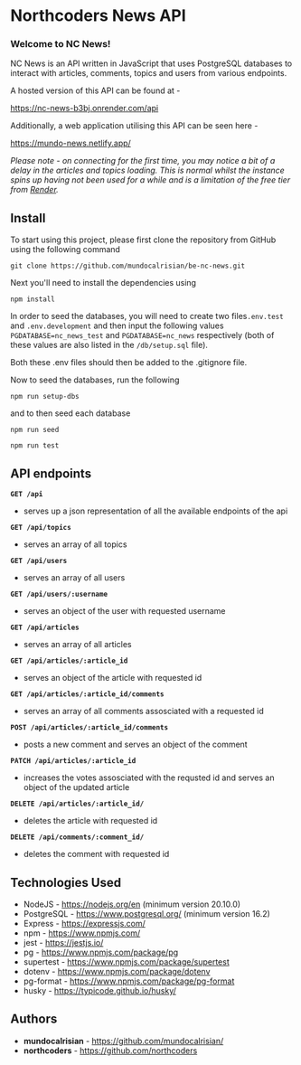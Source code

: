 # Northcoders News API

### Welcome to NC News! ###

NC News is an API written in JavaScript that uses PostgreSQL databases to interact with articles, comments, topics and users from various endpoints.

A hosted version of this API can be found at - 

https://nc-news-b3bj.onrender.com/api

Additionally, a web application utilising this API can be seen here - 

https://mundo-news.netlify.app/

*Please note - on connecting for the first time, you may notice a bit of a delay in the articles and topics loading. This is normal whilst the instance spins up having not been used for a while and is a limitation of the free tier from [Render](https://render.com/).*

## Install

To start using this project, please first clone the repository from GitHub using the following command

    git clone https://github.com/mundocalrisian/be-nc-news.git

Next you'll need to install the dependencies using 

    npm install

In order to seed the databases, you will need to create two files`.env.test` and `.env.development` and then input the following values `PGDATABASE=nc_news_test` and `PGDATABASE=nc_news` respectively (both of these values are also listed in the `/db/setup.sql` file).

Both these .env files should then be added to the .gitignore file.

Now to seed the databases, run the following

    npm run setup-dbs

and to then seed each database

    npm run seed

    npm run test

## API endpoints
**`GET /api`**
- serves up a json representation of all the available endpoints of the api

**`GET /api/topics`**
- serves an array of all topics

**`GET /api/users`**
- serves an array of all users

**`GET /api/users/:username`**
- serves an object of the user with requested username

**`GET /api/articles`**
- serves an array of all articles

**`GET /api/articles/:article_id`**
- serves an object of the article with requested id

**`GET /api/articles/:article_id/comments`**
- serves an array of all comments assosciated with a requested id

**`POST /api/articles/:article_id/comments`**
- posts a new comment and serves an object of the comment

**`PATCH /api/articles/:article_id`**
- increases the votes assosciated with the requsted id and serves an object of the updated article

**`DELETE /api/articles/:article_id/`**
- deletes the article with requested id

**`DELETE /api/comments/:comment_id/`**
- deletes the comment with requested id

## Technologies Used

-   NodeJS - https://nodejs.org/en (minimum version 20.10.0)
-   PostgreSQL - https://www.postgresql.org/ (minimum version 16.2)
-   Express - https://expressjs.com/
-   npm - https://www.npmjs.com/
-   jest - https://jestjs.io/
-   pg - https://www.npmjs.com/package/pg
-   supertest - https://www.npmjs.com/package/supertest
-   dotenv - https://www.npmjs.com/package/dotenv
-   pg-format - https://www.npmjs.com/package/pg-format
-   husky - https://typicode.github.io/husky/

## Authors
- **mundocalrisian** - https://github.com/mundocalrisian/
- **northcoders** - https://github.com/northcoders

